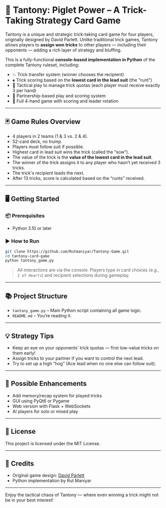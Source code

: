 # 🐷 Tantony: Piglet Power – A Trick-Taking Strategy Card Game

Tantony is a unique and strategic trick-taking card game for four players, originally designed by David Parlett. Unlike traditional trick games, Tantony allows players to **assign won tricks** to other players — including their opponents — adding a rich layer of strategy and bluffing.

This is a fully-functional **console-based implementation in Python** of the complete Tantony ruleset, including:

- 💥 Trick transfer system (winner chooses the recipient)
- ♠️ Trick scoring based on the **lowest card in the lead suit** (the "runt")
- 🧠 Tactical play to manage trick quotas (each player must receive exactly 3 per hand)
- 👥 Partnership-based play and scoring system
- 🎯 Full 4-hand game with scoring and leader rotation

---

## 🃏 Game Rules Overview

- 4 players in 2 teams (1 & 3 vs. 2 & 4).
- 52-card deck, no trump.
- Players must follow suit if possible.
- Highest card in lead suit wins the trick (called the “sow”).
- The value of the trick is the **value of the lowest card in the lead suit**.
- The winner of the trick assigns it to any player who hasn’t yet received 3 tricks.
- The trick's recipient leads the next.
- After 13 tricks, score is calculated based on the “runts” received.

---

## 🖥️ Getting Started

### 📦 Prerequisites

- Python 3.10 or later

### ▶️ How to Run

```bash
git clone https://github.com/Rutmaniyar/Tantony-Game.git
cd tantony-card-game
python tantony_game.py
```

> All interactions are via the console. Players type in card choices (e.g., `2 of Hearts`) and recipient selections during gameplay.

---

## 📚 Project Structure

- `tantony_game.py` – Main Python script containing all game logic.
- `README.md` – You’re reading it.

---

## 💡 Strategy Tips

- Keep an eye on your opponents' trick quotas — first low-value tricks on them early!
- Assign tricks to your partner if you want to control the next lead.
- Try to set up a high “hog” (Ace lead when no one else can follow suit).

---

## 🧩 Possible Enhancements

- Add memory/recap system for played tricks
- GUI using PyQt6 or Pygame
- Web version with Flask + WebSockets
- AI players for solo or mixed play

---

## 📜 License

This project is licensed under the MIT License.

---

## 🙏 Credits

- Original game design: [David Parlett](https://www.parlettgames.uk/oricards/tantony.html)
- Python implementation by Rut Maniyar

---

Enjoy the tactical chaos of Tantony — where even winning a trick might not be in your best interest!

